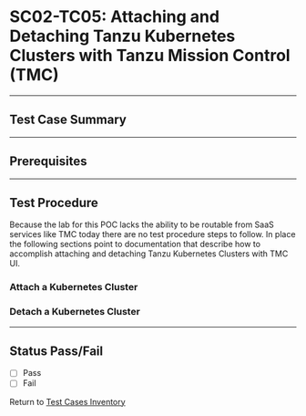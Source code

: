 # SC02-TC05: Attaching and Detaching Tanzu Kubernetes Clusters with Tanzu Mission Control (TMC)

---

## Test Case Summary

---

## Prerequisites

---

## Test Procedure

Because the lab for this POC lacks the ability to be routable from SaaS services like TMC today there are no test procedure steps to follow. In place the following sections point to documentation that describe how to accomplish attaching and detaching Tanzu Kubernetes Clusters with TMC UI.

### Attach a Kubernetes Cluster

### Detach a Kubernetes Cluster

---

## Status Pass/Fail

* [  ] Pass
* [  ] Fail

Return to [Test Cases Inventory](../README.md###Test-Cases-Inventory)
